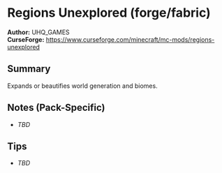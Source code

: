 # Regions Unexplored (forge/fabric)

**Author:** UHQ_GAMES  
**CurseForge:** https://www.curseforge.com/minecraft/mc-mods/regions-unexplored

## Summary
Expands or beautifies world generation and biomes.

## Notes (Pack-Specific)
- _TBD_

## Tips
- _TBD_


